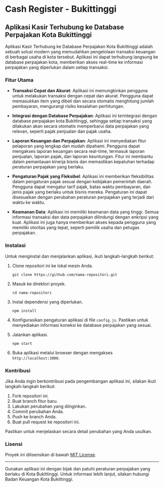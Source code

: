 # Cash Register - Bukittinggi

## Aplikasi Kasir Terhubung ke Database Perpajakan Kota Bukittinggi

Aplikasi Kasir Terhubung ke Database Perpajakan Kota Bukittinggi adalah sebuah solusi modern yang memudahkan pengelolaan transaksi keuangan di berbagai usaha di kota tersebut. Aplikasi ini dapat terhubung langsung ke database perpajakan kota, memberikan akses real-time ke informasi perpajakan yang diperlukan dalam setiap transaksi.

### Fitur Utama

- **Transaksi Cepat dan Akurat**: Aplikasi ini memungkinkan pengguna untuk melakukan transaksi dengan cepat dan akurat. Pengguna dapat memasukkan item yang dibeli dan secara otomatis menghitung jumlah pembayaran, mengurangi risiko kesalahan perhitungan.

- **Integrasi dengan Database Perpajakan**: Aplikasi ini terintegrasi dengan database perpajakan kota Bukittinggi, sehingga setiap transaksi yang dilakukan akan secara otomatis memperbarui data perpajakan yang relevan, seperti pajak penjualan dan pajak usaha.

- **Laporan Keuangan dan Perpajakan**: Aplikasi ini menyediakan fitur pelaporan yang lengkap dan mudah dipahami. Pengguna dapat mengakses laporan keuangan secara real-time, termasuk laporan penjualan, laporan pajak, dan laporan keuntungan. Fitur ini membantu dalam pemantauan kinerja bisnis dan memastikan kepatuhan terhadap peraturan perpajakan yang berlaku.

- **Pengaturan Pajak yang Fleksibel**: Aplikasi ini memberikan fleksibilitas dalam pengaturan pajak sesuai dengan kebijakan pemerintah daerah. Pengguna dapat mengatur tarif pajak, batas waktu pembayaran, dan jenis pajak yang berlaku untuk bisnis mereka. Pengaturan ini dapat disesuaikan dengan perubahan peraturan perpajakan yang terjadi dari waktu ke waktu.

- **Keamanan Data**: Aplikasi ini memiliki keamanan data yang tinggi. Semua informasi transaksi dan data perpajakan dilindungi dengan enkripsi yang kuat. Aplikasi ini juga hanya memberikan akses kepada pengguna yang memiliki otoritas yang tepat, seperti pemilik usaha dan petugas perpajakan.

### Instalasi

Untuk menginstal dan menjalankan aplikasi, ikuti langkah-langkah berikut:

1. Clone repositori ini ke lokal mesin Anda.
   ```
   git clone https://github.com/nama-repositori.git
   ```
   
2. Masuk ke direktori proyek.
   ```
   cd nama-repositori
   ```

3. Instal dependensi yang diperlukan.
   ```
   npm install
   ```

4. Konfigurasikan pengaturan aplikasi di file `config.js`. Pastikan untuk menyediakan informasi koneksi ke database perpajakan yang sesuai.

5. Jalankan aplikasi.
   ```
   npm start
   ```

6. Buka aplikasi melalui browser dengan mengakses `http://localhost:3000`.

### Kontribusi

Jika Anda ingin berkontribusi pada pengembangan aplikasi ini, silakan ikuti langkah-langkah berikut:

1. Fork repositori ini.
2. Buat branch fitur baru.
3. Lakukan perubahan yang diinginkan.
4. Commit perubahan Anda.
5. Push ke branch Anda.
6. Buat pull request ke repositori ini.

Pastikan untuk menjelaskan secara detail perubahan yang Anda usulkan.

### Lisensi

Proyek ini dilisensikan di bawah [MIT License](https://opensource.org/licenses/MIT).

---

Gunakan aplikasi ini dengan bijak dan patuhi peraturan perpajakan yang berlaku di Kota Bukittinggi. Untuk informasi lebih lanjut, silakan hubungi Badan Keuangan Kota Bukittinggi.